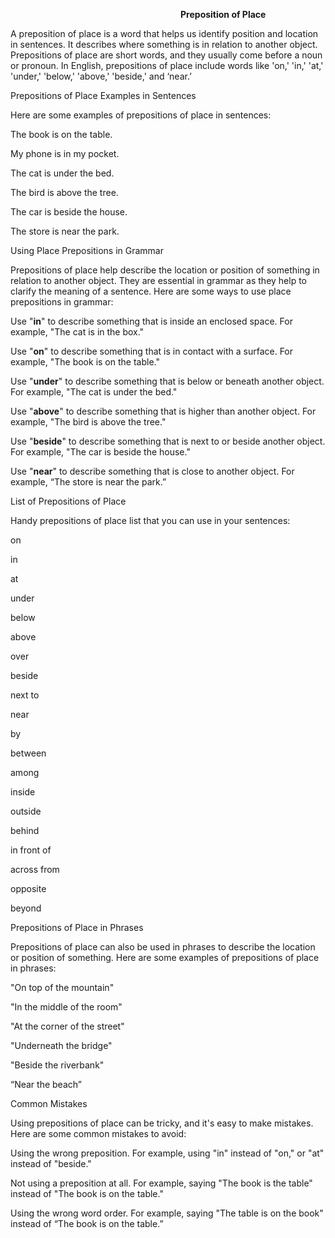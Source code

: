﻿`                                      `**Preposition of Place**

A preposition of place is a word that helps us identify position and location in sentences. It describes where something is in relation to another object. Prepositions of place are short words, and they usually come before a noun or pronoun. In English, prepositions of place include words like 'on,' 'in,' 'at,' 'under,' 'below,' 'above,' 'beside,' and ‘near.’

Prepositions of Place Examples in Sentences

Here are some examples of prepositions of place in sentences:

The book is on the table.

My phone is in my pocket.

The cat is under the bed.

The bird is above the tree.

The car is beside the house.

The store is near the park.

Using Place Prepositions in Grammar

Prepositions of place help describe the location or position of something in relation to another object. They are essential in grammar as they help to clarify the meaning of a sentence. Here are some ways to use place prepositions in grammar:

Use "**in**" to describe something that is inside an enclosed space. For example, "The cat is in the box."

Use "**on**" to describe something that is in contact with a surface. For example, "The book is on the table."

Use "**under**" to describe something that is below or beneath another object. For example, "The cat is under the bed."

Use "**above**" to describe something that is higher than another object. For example, "The bird is above the tree."

Use "**beside**" to describe something that is next to or beside another object. For example, "The car is beside the house."

Use "**near**" to describe something that is close to another object. For example, “The store is near the park.”

List of Prepositions of Place

Handy prepositions of place list that you can use in your sentences:

on

in

at

under

below

above

over

beside

next to

near

by

between

among

inside

outside

behind

in front of

across from

opposite

beyond

Prepositions of Place in Phrases

Prepositions of place can also be used in phrases to describe the location or position of something. Here are some examples of prepositions of place in phrases:

"On top of the mountain"

"In the middle of the room"

"At the corner of the street"

"Underneath the bridge"

"Beside the riverbank"

“Near the beach”

Common Mistakes

Using prepositions of place can be tricky, and it's easy to make mistakes. Here are some common mistakes to avoid:

Using the wrong preposition. For example, using "in" instead of "on," or "at" instead of "beside."

Not using a preposition at all. For example, saying "The book is the table" instead of "The book is on the table."

Using the wrong word order. For example, saying "The table is on the book" instead of “The book is on the table.”

